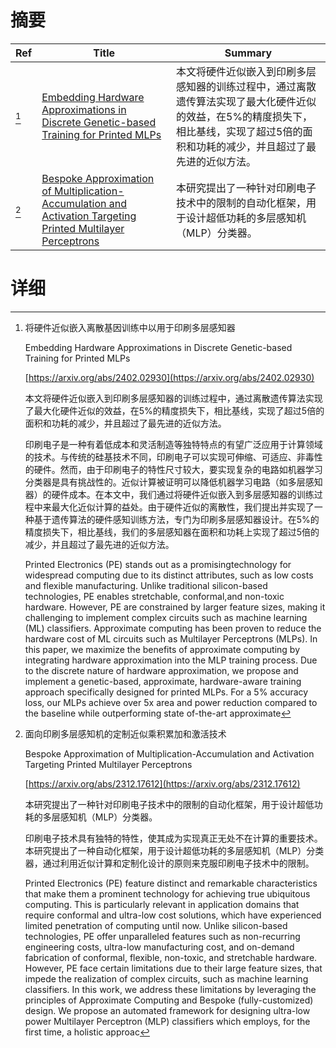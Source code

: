 # 摘要

| Ref | Title | Summary |
| --- | --- | --- |
| [^1] | [Embedding Hardware Approximations in Discrete Genetic-based Training for Printed MLPs](https://arxiv.org/abs/2402.02930) | 本文将硬件近似嵌入到印刷多层感知器的训练过程中，通过离散遗传算法实现了最大化硬件近似的效益，在5%的精度损失下，相比基线，实现了超过5倍的面积和功耗的减少，并且超过了最先进的近似方法。 |
| [^2] | [Bespoke Approximation of Multiplication-Accumulation and Activation Targeting Printed Multilayer Perceptrons](https://arxiv.org/abs/2312.17612) | 本研究提出了一种针对印刷电子技术中的限制的自动化框架，用于设计超低功耗的多层感知机（MLP）分类器。 |

# 详细

[^1]: 将硬件近似嵌入离散基因训练中以用于印刷多层感知器

    Embedding Hardware Approximations in Discrete Genetic-based Training for Printed MLPs

    [https://arxiv.org/abs/2402.02930](https://arxiv.org/abs/2402.02930)

    本文将硬件近似嵌入到印刷多层感知器的训练过程中，通过离散遗传算法实现了最大化硬件近似的效益，在5%的精度损失下，相比基线，实现了超过5倍的面积和功耗的减少，并且超过了最先进的近似方法。

    

    印刷电子是一种有着低成本和灵活制造等独特特点的有望广泛应用于计算领域的技术。与传统的硅基技术不同，印刷电子可以实现可伸缩、可适应、非毒性的硬件。然而，由于印刷电子的特性尺寸较大，要实现复杂的电路如机器学习分类器是具有挑战性的。近似计算被证明可以降低机器学习电路（如多层感知器）的硬件成本。在本文中，我们通过将硬件近似嵌入到多层感知器的训练过程中来最大化近似计算的益处。由于硬件近似的离散性，我们提出并实现了一种基于遗传算法的硬件感知训练方法，专门为印刷多层感知器设计。在5%的精度损失下，相比基线，我们的多层感知器在面积和功耗上实现了超过5倍的减少，并且超过了最先进的近似方法。

    Printed Electronics (PE) stands out as a promisingtechnology for widespread computing due to its distinct attributes, such as low costs and flexible manufacturing. Unlike traditional silicon-based technologies, PE enables stretchable, conformal,and non-toxic hardware. However, PE are constrained by larger feature sizes, making it challenging to implement complex circuits such as machine learning (ML) classifiers. Approximate computing has been proven to reduce the hardware cost of ML circuits such as Multilayer Perceptrons (MLPs). In this paper, we maximize the benefits of approximate computing by integrating hardware approximation into the MLP training process. Due to the discrete nature of hardware approximation, we propose and implement a genetic-based, approximate, hardware-aware training approach specifically designed for printed MLPs. For a 5% accuracy loss, our MLPs achieve over 5x area and power reduction compared to the baseline while outperforming state of-the-art approximate
    
[^2]: 面向印刷多层感知机的定制近似乘积累加和激活技术

    Bespoke Approximation of Multiplication-Accumulation and Activation Targeting Printed Multilayer Perceptrons

    [https://arxiv.org/abs/2312.17612](https://arxiv.org/abs/2312.17612)

    本研究提出了一种针对印刷电子技术中的限制的自动化框架，用于设计超低功耗的多层感知机（MLP）分类器。

    

    印刷电子技术具有独特的特性，使其成为实现真正无处不在计算的重要技术。本研究提出了一种自动化框架，用于设计超低功耗的多层感知机（MLP）分类器，通过利用近似计算和定制化设计的原则来克服印刷电子技术中的限制。

    Printed Electronics (PE) feature distinct and remarkable characteristics that make them a prominent technology for achieving true ubiquitous computing. This is particularly relevant in application domains that require conformal and ultra-low cost solutions, which have experienced limited penetration of computing until now. Unlike silicon-based technologies, PE offer unparalleled features such as non-recurring engineering costs, ultra-low manufacturing cost, and on-demand fabrication of conformal, flexible, non-toxic, and stretchable hardware. However, PE face certain limitations due to their large feature sizes, that impede the realization of complex circuits, such as machine learning classifiers. In this work, we address these limitations by leveraging the principles of Approximate Computing and Bespoke (fully-customized) design. We propose an automated framework for designing ultra-low power Multilayer Perceptron (MLP) classifiers which employs, for the first time, a holistic approac
    

